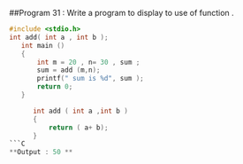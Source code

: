 ##Program 31 : Write a program to display to use of function .
```C
#include <stdio.h>
int add( int a , int b );
   int main ()
   {
       int m = 20 , n= 30 , sum ;
       sum = add (m,n);
       printf(" sum is %d", sum );
       return 0;
   }

      int add ( int a ,int b )
      {
          return ( a+ b);
      }
```C
**Output : 50 **

